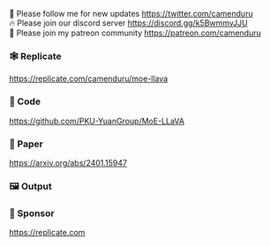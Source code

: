 🐣 Please follow me for new updates https://twitter.com/camenduru <br />
🔥 Please join our discord server https://discord.gg/k5BwmmvJJU <br />
🥳 Please join my patreon community https://patreon.com/camenduru <br />

### 🕸 Replicate
https://replicate.com/camenduru/moe-llava

### 🧬 Code
https://github.com/PKU-YuanGroup/MoE-LLaVA

### 📄 Paper
https://arxiv.org/abs/2401.15947

### 🖼 Output

### 🏢 Sponsor
https://replicate.com
